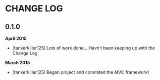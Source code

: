 # CHANGE LOG

## 0.1.0
**April 2015**

- [tankerkiller125] Lots of work done... Havn't been keeping up with the Change Log


**March 2015**

- [tankerkiller125] Began project and commited the MVC framework!
